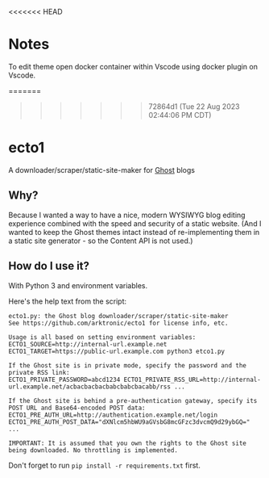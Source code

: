 <<<<<<< HEAD
# Notes
To edit theme open docker container within Vscode using docker plugin on Vscode.

=======
>>>>>>> 72864d1 (Tue 22 Aug 2023 02:44:06 PM CDT)
# ecto1
A downloader/scraper/static-site-maker for [Ghost](https://github.com/TryGhost/Ghost) blogs

## Why?
Because I wanted a way to have a nice, modern WYSIWYG blog editing experience combined with the speed and security of a static website. (And I wanted to keep the Ghost themes intact instead of re-implementing them in a static site generator - so the Content API is not used.)

## How do I use it?
With Python 3 and environment variables.

Here's the help text from the script:
```
ecto1.py: the Ghost blog downloader/scraper/static-site-maker
See https://github.com/arktronic/ecto1 for license info, etc.

Usage is all based on setting environment variables:
ECTO1_SOURCE=http://internal-url.example.net ECTO1_TARGET=https://public-url.example.com python3 etco1.py

If the Ghost site is in private mode, specify the password and the private RSS link:
ECTO1_PRIVATE_PASSWORD=abcd1234 ECTO1_PRIVATE_RSS_URL=http://internal-url.example.net/acbacbacbacbabcbabcbacabb/rss ...

If the Ghost site is behind a pre-authentication gateway, specify its POST URL and Base64-encoded POST data:
ECTO1_PRE_AUTH_URL=http://authentication.example.net/login ECTO1_PRE_AUTH_POST_DATA="dXNlcm5hbWU9aGVsbG8mcGFzc3dvcmQ9d29ybGQ=" ...

IMPORTANT: It is assumed that you own the rights to the Ghost site being downloaded. No throttling is implemented.
```

Don't forget to run `pip install -r requirements.txt` first.
